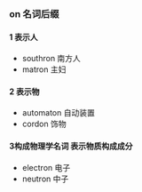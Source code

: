 ### on 名词后缀

#### 1 表示人
- southron 南方人
- matron 主妇

#### 2 表示物
- automaton  自动装置
- cordon  饰物

#### 3构成物理学名词 表示物质构成成分
- electron 电子
- neutron 中子